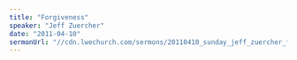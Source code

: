 ```yaml
---
title: "Forgiveness"
speaker: "Jeff Zuercher"
date: "2011-04-10"
sermonUrl: "//cdn.lwechurch.com/sermons/20110410_sunday_jeff_zuercher_forgiveness.mp3"
---
```

